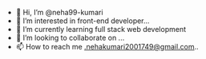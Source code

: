 - 👋 Hi, I’m @neha99-kumari
- 👀 I’m interested in front-end developer...
- 🌱 I’m currently learning full stack web development 
- 💞️ I’m looking to collaborate on ...
- 📫 How to reach me .nehakumari2001749@gmail.com..

<!---
neha99-kumari/neha99-kumari is a ✨ special ✨ repository because its `README.md` (this file) appears on your GitHub profile.
You can click the Preview link to take a look at your changes.
--->
